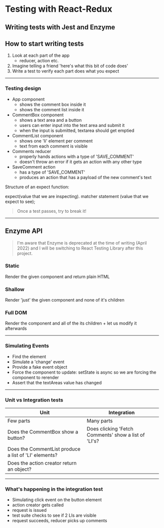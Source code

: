 # Testing with React-Redux

## Writing tests with Jest and Enzyme

## How to start writing tests

1. Look at each part of the app
   - reducer, action etc.
2. Imagine telling a friend 'here's what this bit of code does'
3. Write a test to verify each part does what you expect

<hr />

### Testing design

- App component
  - shows the comment box inside it
  - shows the comment list inside it
- CommentBox component
  - shows a text area and a button
  - users can enter input into the text area and submit it
  - when the input is submitted, textarea should get emptied
- CommentList component
  - shows one 'li' element per comment
  - text from each comment is visible
- Comments reducer
  - properly hands actions with a type of 'SAVE_COMMENT'
  - doesn't throw an error if it gets an action with any other type
- SaveComment action
  - has a type of 'SAVE_COMMENT'
  - produces an action that has a payload of the new comment's text

Structure of an expect function:

expect(value that we are inspecting). matcher statement (value that we expect to see);

> Once a test passes, try to break it!

<hr />

## Enzyme API

> I'm aware that Enzyme is deprecated at the time of writing (April 2022) and I will be switching to React Testing Library after this project.

### Static

Render the given component and return plain HTML

### Shallow

Render 'just' the given component and none of it's children

### Full DOM

Render the component and all of the its children + let us modify it afterwards

<hr />

### Simulating Events

- Find the element
- Simulate a 'change' event
- Provide a fake event object
- Force the component to update: setState is async so we are forcing the component to rerender
- Assert that the textAreas value has changed

<hr>

### Unit vs Integration tests

| Unit                                                  | Integration                                          |
| ----------------------------------------------------- | ---------------------------------------------------- |
| Few parts                                             | Many parts                                           |
| Does the CommentBox show a button?                    | Does clicking 'Fetch Comments' show a list of 'LI's? |
| Does the CommentList produce a list of 'LI' elements? |                                                      |
| Does the action creator return an object?             |                                                      |

<hr />

### What's happening in the integration test

- Simulating click event on the button element
- action creator gets called
- request is issued
- test suite checks to see if 2 LIs are visible
- request succeeds, reducer picks up comments

